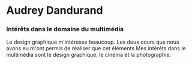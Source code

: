 # Audrey Dandurand

### Intérêts dans le domaine du multimédia
Le design graphique m'intéresse beaucoup. Les deux cours que nous avons eu m'ont permis de réaliser que cet éléments Mes intérêts dans le multimédia sont le design graphique, le cinéma et la photographie. 

